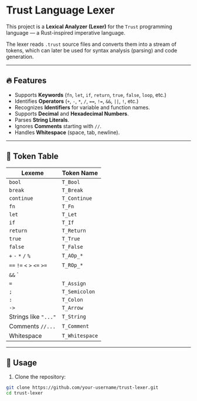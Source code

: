 # Trust Language Lexer

This project is a **Lexical Analyzer (Lexer)** for the `Trust` programming language — a Rust-inspired imperative language.

The lexer reads `.trust` source files and converts them into a stream of tokens, which can later be used for syntax analysis (parsing) and code generation.

---

## 🔥 Features

- Supports **Keywords** (`fn`, `let`, `if`, `return`, `true`, `false`, `loop`, etc.)
- Identifies **Operators** (`+`, `-`, `*`, `/`, `==`, `!=`, `&&`, `||`, `!`, etc.)
- Recognizes **Identifiers** for variable and function names.
- Supports **Decimal** and **Hexadecimal Numbers**.
- Parses **String Literals**.
- Ignores **Comments** starting with `//`.
- Handles **Whitespace** (space, tab, newline).

---

## 🧠 Token Table

| Lexeme       | Token Name         |
|--------------|---------------------|
| `bool`       | `T_Bool`            |
| `break`      | `T_Break`           |
| `continue`   | `T_Continue`        |
| `fn`         | `T_Fn`              |
| `let`        | `T_Let`             |
| `if`         | `T_If`              |
| `return`     | `T_Return`          |
| `true`       | `T_True`            |
| `false`      | `T_False`           |
| `+` `-` `*` `/` `%` | `T_AOp_*` |
| `==` `!=` `<` `>` `<=` `>=` | `T_ROp_*` |
| `&&` `||` `!`  | `T_LOp_*`         |
| `=`           | `T_Assign`         |
| `;`           | `T_Semicolon`      |
| `:`           | `T_Colon`          |
| `->`          | `T_Arrow`          |
| Strings like `"..."` | `T_String`  |
| Comments `//...` | `T_Comment`    |
| Whitespace | `T_Whitespace` |

---

## 🚀 Usage

1. Clone the repository:
```bash
git clone https://github.com/your-username/trust-lexer.git
cd trust-lexer

